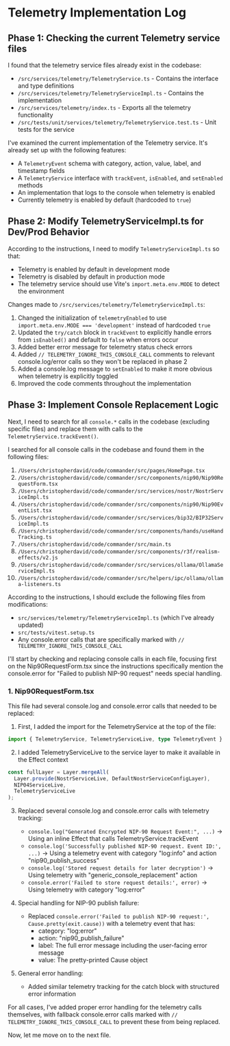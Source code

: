 # Telemetry Implementation Log

## Phase 1: Checking the current Telemetry service files

I found that the telemetry service files already exist in the codebase:
- `/src/services/telemetry/TelemetryService.ts` - Contains the interface and type definitions
- `/src/services/telemetry/TelemetryServiceImpl.ts` - Contains the implementation
- `/src/services/telemetry/index.ts` - Exports all the telemetry functionality
- `/src/tests/unit/services/telemetry/TelemetryService.test.ts` - Unit tests for the service

I've examined the current implementation of the Telemetry service. It's already set up with the following features:
- A `TelemetryEvent` schema with category, action, value, label, and timestamp fields
- A `TelemetryService` interface with `trackEvent`, `isEnabled`, and `setEnabled` methods
- An implementation that logs to the console when telemetry is enabled
- Currently telemetry is enabled by default (hardcoded to `true`)

## Phase 2: Modify TelemetryServiceImpl.ts for Dev/Prod Behavior

According to the instructions, I need to modify `TelemetryServiceImpl.ts` so that:
- Telemetry is enabled by default in development mode
- Telemetry is disabled by default in production mode
- The telemetry service should use Vite's `import.meta.env.MODE` to detect the environment

Changes made to `/src/services/telemetry/TelemetryServiceImpl.ts`:
1. Changed the initialization of `telemetryEnabled` to use `import.meta.env.MODE === 'development'` instead of hardcoded `true`
2. Updated the `try/catch` block in `trackEvent` to explicitly handle errors from `isEnabled()` and default to `false` when errors occur
3. Added better error message for telemetry status check errors
4. Added `// TELEMETRY_IGNORE_THIS_CONSOLE_CALL` comments to relevant console.log/error calls so they won't be replaced in phase 2
5. Added a console.log message to `setEnabled` to make it more obvious when telemetry is explicitly toggled
6. Improved the code comments throughout the implementation

## Phase 3: Implement Console Replacement Logic

Next, I need to search for all `console.*` calls in the codebase (excluding specific files) and replace them with calls to the `TelemetryService.trackEvent()`. 

I searched for all console calls in the codebase and found them in the following files:
1. `/Users/christopherdavid/code/commander/src/pages/HomePage.tsx`
2. `/Users/christopherdavid/code/commander/src/components/nip90/Nip90RequestForm.tsx`
3. `/Users/christopherdavid/code/commander/src/services/nostr/NostrServiceImpl.ts`
4. `/Users/christopherdavid/code/commander/src/components/nip90/Nip90EventList.tsx`
5. `/Users/christopherdavid/code/commander/src/services/bip32/BIP32ServiceImpl.ts`
6. `/Users/christopherdavid/code/commander/src/components/hands/useHandTracking.ts`
7. `/Users/christopherdavid/code/commander/src/main.ts`
8. `/Users/christopherdavid/code/commander/src/components/r3f/realism-effects/v2.js`
9. `/Users/christopherdavid/code/commander/src/services/ollama/OllamaServiceImpl.ts`
10. `/Users/christopherdavid/code/commander/src/helpers/ipc/ollama/ollama-listeners.ts`

According to the instructions, I should exclude the following files from modifications:
- `src/services/telemetry/TelemetryServiceImpl.ts` (which I've already updated)
- `src/tests/vitest.setup.ts`
- Any console.error calls that are specifically marked with `// TELEMETRY_IGNORE_THIS_CONSOLE_CALL`

I'll start by checking and replacing console calls in each file, focusing first on the Nip90RequestForm.tsx since the instructions specifically mention the console.error for "Failed to publish NIP-90 request" needs special handling.

### 1. Nip90RequestForm.tsx

This file had several console.log and console.error calls that needed to be replaced:

1. First, I added the import for the TelemetryService at the top of the file:
```typescript
import { TelemetryService, TelemetryServiceLive, type TelemetryEvent } from '@/services/telemetry';
```

2. I added TelemetryServiceLive to the service layer to make it available in the Effect context
```typescript
const fullLayer = Layer.mergeAll(
  Layer.provide(NostrServiceLive, DefaultNostrServiceConfigLayer),
  NIP04ServiceLive,
  TelemetryServiceLive
);
```

3. Replaced several console.log and console.error calls with telemetry tracking:
   - `console.log("Generated Encrypted NIP-90 Request Event:", ...)` -> Using an inline Effect that calls TelemetryService.trackEvent
   - `console.log('Successfully published NIP-90 request. Event ID:', ...)` -> Using a telemetry event with category "log:info" and action "nip90_publish_success"
   - `console.log('Stored request details for later decryption')` -> Using telemetry with "generic_console_replacement" action
   - `console.error('Failed to store request details:', error)` -> Using telemetry with category "log:error"
   
4. Special handling for NIP-90 publish failure:
   - Replaced `console.error('Failed to publish NIP-90 request:', Cause.pretty(exit.cause))` with a telemetry event that has:
     - category: "log:error"
     - action: "nip90_publish_failure" 
     - label: The full error message including the user-facing error message
     - value: The pretty-printed Cause object

5. General error handling:
   - Added similar telemetry tracking for the catch block with structured error information

For all cases, I've added proper error handling for the telemetry calls themselves, with fallback console.error calls marked with `// TELEMETRY_IGNORE_THIS_CONSOLE_CALL` to prevent these from being replaced.

Now, let me move on to the next file.